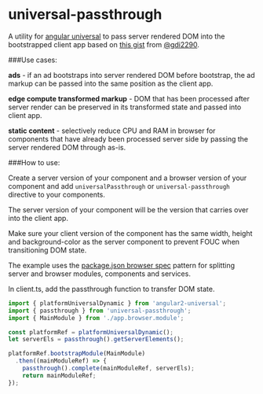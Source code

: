 # universal-passthrough

A utility for [angular universal](https://github.com/angular/universal) to pass server rendered DOM into the bootstrapped client app based on [this gist](https://gist.github.com/gdi2290/a5bc5b3d3dd64f88e5c660f6a2df75d6) from [@gdi2290](https://github.com/gdi2290).

###Use cases:

**ads** - if an ad bootstraps into server rendered DOM before bootstrap, the ad markup can be passed into the same position as the client app.

**edge compute transformed markup** - DOM that has been processed after server render can be preserved in its transformed state and passed into client app.

**static content** - selectively reduce CPU and RAM in browser for components that have already been processed server side by passing the server rendered DOM through as-is.

###How to use:

Create a server version of your component and a browser version of your component and add `universalPassthrough` or `universal-passthrough` directive to your components.

The server version of your component will be the version that carries over into the client app.

Make sure your client version of the component has the same width, height and background-color as the server component to prevent FOUC when transitioning DOM state.

The example uses the [package.json browser spec](https://github.com/defunctzombie/package-browser-field-spec) pattern for splitting server and browser modules, components and services.

In client.ts, add the passthrough function to transfer DOM state.

```javascript
import { platformUniversalDynamic } from 'angular2-universal';
import { passthrough } from 'universal-passthrough';
import { MainModule } from './app.browser.module';

const platformRef = platformUniversalDynamic();
let serverEls = passthrough().getServerElements();

platformRef.bootstrapModule(MainModule)
  .then((mainModuleRef) => {
    passthrough().complete(mainModuleRef, serverEls);
    return mainModuleRef;
});
```
